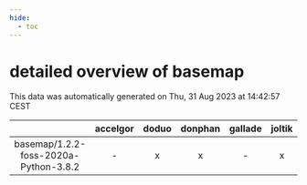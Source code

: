 ```yaml
---
hide:
  - toc
---
```


detailed overview of basemap
============================


This data was automatically generated on Thu, 31 Aug 2023 at 14:42:57 CEST  

| |accelgor|doduo|donphan|gallade|joltik|skitty|swalot|victini|
| :---: | :---: | :---: | :---: | :---: | :---: | :---: | :---: | :---: |
|basemap/1.2.2-foss-2020a-Python-3.8.2|-|x|x|-|x|x|-|x|
